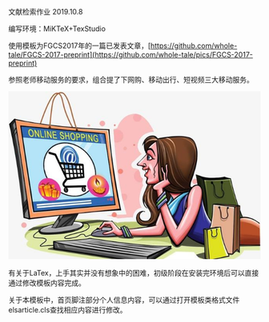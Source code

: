 文献检索作业    2019.10.8

编写环境：MiKTeX+TexStudio

使用模板为FGCS2017年的一篇已发表文章，[https://github.com/whole-tale/FGCS-2017-preprint](https://github.com/whole-tale/pics/FGCS-2017-preprint)

参照老师移动服务的要求，组合提了下网购、移动出行、短视频三大移动服务。

![Online shopping](https://github.com/LuXiwen1999/CUMT_StudyFiles/blob/master/Academic_writing/pics/onlineshopping.jpg)

有关于LaTex，上手其实并没有想象中的困难，初级阶段在安装完环境后可以直接通过修改模板内容完成。

关于本模板中，首页脚注部分个人信息内容，可以通过打开模板类格式文件elsarticle.cls查找相应内容进行修改。
